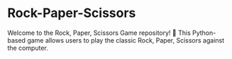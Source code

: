 # Rock-Paper-Scissors
Welcome to the Rock, Paper, Scissors Game repository! 🌟 This Python-based game allows users to play the classic Rock, Paper, Scissors against the computer.
